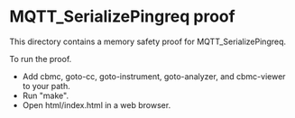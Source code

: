 # MQTT_SerializePingreq proof

This directory contains a memory safety proof for MQTT_SerializePingreq.

To run the proof.

- Add cbmc, goto-cc, goto-instrument, goto-analyzer, and cbmc-viewer to your
  path.
- Run "make".
- Open html/index.html in a web browser.

